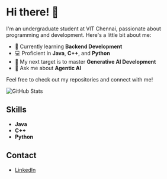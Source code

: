 # Hi there! 👋

I'm an undergraduate student at VIT Chennai, passionate about programming and development. Here's a little bit about me:

- 🌱 Currently learning **Backend Development**
- 💻 Proficient in **Java**, **C++**, and **Python**
- 🎯 My next target is to master **Generative AI Development**
- 🤖 Ask me about **Agentic AI**

Feel free to check out my repositories and connect with me!

![GitHub Stats](https://github-readme-stats.vercel.app/api?username=Karan-g-2003&show_icons=true&theme=radical)

## Skills
- **Java**
- **C++**
- **Python**

## Contact
- [LinkedIn](https://www.linkedin.com/in/karan-g2003/)

